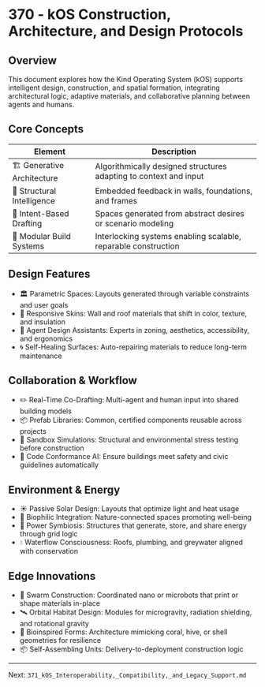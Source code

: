 # 370 - kOS Construction, Architecture, and Design Protocols

## Overview
This document explores how the Kind Operating System (kOS) supports intelligent design, construction, and spatial formation, integrating architectural logic, adaptive materials, and collaborative planning between agents and humans.

## Core Concepts
| Element                  | Description                                                                  |
|--------------------------|------------------------------------------------------------------------------|
| 🏗️ Generative Architecture | Algorithmically designed structures adapting to context and input              |
| 🧱 Structural Intelligence   | Embedded feedback in walls, foundations, and frames                          |
| 📐 Intent-Based Drafting    | Spaces generated from abstract desires or scenario modeling                  |
| 🧩 Modular Build Systems    | Interlocking systems enabling scalable, reparable construction              |

## Design Features
- 🏛️ Parametric Spaces: Layouts generated through variable constraints and user goals
- 🧬 Responsive Skins: Wall and roof materials that shift in color, texture, and insulation
- 🧠 Agent Design Assistants: Experts in zoning, aesthetics, accessibility, and ergonomics
- 🌀 Self-Healing Surfaces: Auto-repairing materials to reduce long-term maintenance

## Collaboration & Workflow
- ✏️ Real-Time Co-Drafting: Multi-agent and human input into shared building models
- 📦 Prefab Libraries: Common, certified components reusable across projects
- 🧪 Sandbox Simulations: Structural and environmental stress testing before construction
- 🧭 Code Conformance AI: Ensure buildings meet safety and civic guidelines automatically

## Environment & Energy
- ☀️ Passive Solar Design: Layouts that optimize light and heat usage
- 🌱 Biophilic Integration: Nature-connected spaces promoting well-being
- 🔋 Power Symbiosis: Structures that generate, store, and share energy through grid logic
- 💧 Waterflow Consciousness: Roofs, plumbing, and greywater aligned with conservation

## Edge Innovations
- 🚧 Swarm Construction: Coordinated nano or microbots that print or shape materials in-place
- 🛰️ Orbital Habitat Design: Modules for microgravity, radiation shielding, and rotational gravity
- 🐚 Bioinspired Forms: Architecture mimicking coral, hive, or shell geometries for resilience
- 📦 Self-Assembling Units: Delivery-to-deployment construction logic

---
Next: `371_kOS_Interoperability,_Compatibility,_and_Legacy_Support.md`

